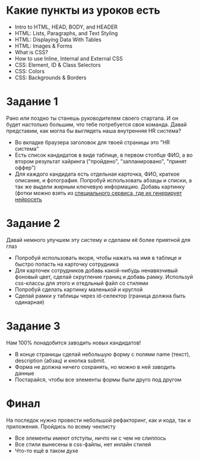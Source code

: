 # Какие пункты из уроков есть

* Intro to HTML, HEAD, BODY, and HEADER
* HTML: Lists, Paragraphs, and Text Styling
* HTML: Displaying Data With Tables
* HTML: Images & Forms
* What is CSS?
* How to use Inline, Internal and External CSS
* CSS: Element, ID & Class Selectors
* CSS: Colors
* CSS: Backgrounds & Borders


# Задание 1

Рано или поздно ты станешь руководителем своего стартапа. И он будет настолько большим, что тебе потребуется своя команда.
Давай представим, как могла бы выглядеть наша внутренняя HR система?

* Во вкладке браузера заголовок для твоей страницы это "HR система"
* Есть список кандидатов в виде таблице, в первом столбце ФИО, а во втором результат хайринга ("пройдено", "запланировано", "принят оффер")
* Для каждого кандидата есть отдельная карточка, ФИО, краткое описание, и фотография. Попробуй использовать абзацы и списки, а так же выдели жирным ключевую информацию. Добавь картинку (фотки можно взять из [специального сервиса, где их генерирует нейросеть](https://thispersondoesnotexist.com/)


# Задание 2

Давай немного улучшем эту систему и сделаем её более приятной для глаз

* Попробуй использовать якоря, чтобы нажать на имя в таблице и быстро попасть на карточку сотрудника
* Для карточек сотрудников добавь какой-нибудь ненавязчивый фоновый цвет, сделай скругление границ и добавь рамку. Используй css-классы для этого и отедльный файл со стилями
* Попробуй сделать картинку маленькой и круглой
* Сделай рамки у таблицы через id-селектор (граница должна быть одинарная)

# Задание 3

Нам 100% понадобится заводить новых кандидатов!

* В конце страницы сделай небольшую форму с полями name (текст), description (абзац) и кнопка submit.
* Форма не должна ничего сохранять, но можно в ней заводить данные
* Постарайся, чтобы все элементы формы были друго под другом


# Финал

На последок нужно провести небольшой рефакторинг, как и кода, так и приложения. Пройдись по всему чеклисту

* Все элементы имеют отступы, ничто ни с чем не слиплось
* Все стили вынесены в css-файлы, нет инлайн стилей
* Что-то ещё в таком духе